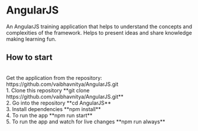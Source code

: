 # AngularJS
An AngularJS training application that helps to understand the concepts and complexities of the framework. Helps to present ideas and share knowledge making learning fun.

## How to start
<br />
Get the application from the repository: 
https://github.com/vaibhavnitya/AngularJS.git <br />
1. Clone this repository 
**git clone https://github.com/vaibhavnitya/AngularJS.git** <br />
2. Go into the repository
**cd AngularJS** <br />
3. Install dependencies
**npm install** <br />
4. To run the app
**npm run start** <br />
5. To run the app and watch for live changes
**npm run always** <br />
